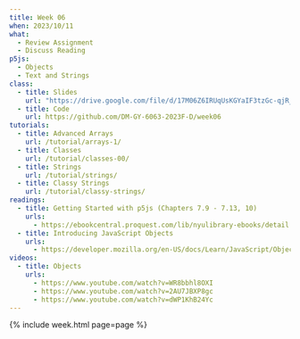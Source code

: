 ```yaml
---
title: Week 06
when: 2023/10/11
what:
  - Review Assignment
  - Discuss Reading
p5js:
  - Objects
  - Text and Strings
class:
  - title: Slides
    url: "https://drive.google.com/file/d/17M06Z6IRUqUsKGYaIF3tzGc-qjR_oqCl/"
  - title: Code
    url: https://github.com/DM-GY-6063-2023F-D/week06
tutorials:
  - title: Advanced Arrays
    url: /tutorial/arrays-1/
  - title: Classes
    url: /tutorial/classes-00/
  - title: Strings
    url: /tutorial/strings/
  - title: Classy Strings
    url: /tutorial/classy-strings/
readings:
  - title: Getting Started with p5js (Chapters 7.9 - 7.13, 10)
    urls:
      - https://ebookcentral.proquest.com/lib/nyulibrary-ebooks/detail.action?docID=4333728
  - title: Introducing JavaScript Objects
    urls:
      - https://developer.mozilla.org/en-US/docs/Learn/JavaScript/Objects
videos:
  - title: Objects
    urls:
      - https://www.youtube.com/watch?v=WR8bbhl8OXI
      - https://www.youtube.com/watch?v=2AU7JBXP8gc
      - https://www.youtube.com/watch?v=dWP1KhB24Yc
---
```

{% include week.html page=page %}
